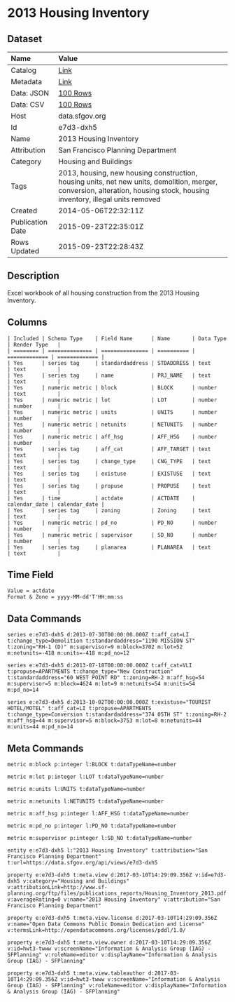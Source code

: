# 2013 Housing Inventory

## Dataset

| Name | Value |
| :--- | :---- |
| Catalog | [Link](https://catalog.data.gov/dataset/2013-housing-inventory-b6675) |
| Metadata | [Link](https://data.sfgov.org/api/views/e7d3-dxh5) |
| Data: JSON | [100 Rows](https://data.sfgov.org/api/views/e7d3-dxh5/rows.json?max_rows=100) |
| Data: CSV | [100 Rows](https://data.sfgov.org/api/views/e7d3-dxh5/rows.csv?max_rows=100) |
| Host | data.sfgov.org |
| Id | e7d3-dxh5 |
| Name | 2013 Housing Inventory |
| Attribution | San Francisco Planning Department |
| Category | Housing and Buildings |
| Tags | 2013, housing, new housing construction, housing units, net new units, demolition, merger, conversion, alteration, housing stock, housing inventory, illegal units removed |
| Created | 2014-05-06T22:32:11Z |
| Publication Date | 2015-09-23T22:35:01Z |
| Rows Updated | 2015-09-23T22:28:43Z |

## Description

Excel workbook of all housing construction from the 2013 Housing Inventory.

## Columns

```ls
| Included | Schema Type    | Field Name      | Name       | Data Type     | Render Type   |
| ======== | ============== | =============== | ========== | ============= | ============= |
| Yes      | series tag     | standardaddress | STDADDRESS | text          | text          |
| Yes      | series tag     | name            | PRJ_NAME   | text          | text          |
| Yes      | numeric metric | block           | BLOCK      | number        | text          |
| Yes      | numeric metric | lot             | LOT        | number        | number        |
| Yes      | numeric metric | units           | UNITS      | number        | number        |
| Yes      | numeric metric | netunits        | NETUNITS   | number        | number        |
| Yes      | numeric metric | aff_hsg         | AFF_HSG    | number        | number        |
| Yes      | series tag     | aff_cat         | AFF_TARGET | text          | text          |
| Yes      | series tag     | change_type     | CNG_TYPE   | text          | text          |
| Yes      | series tag     | existuse        | EXISTUSE   | text          | text          |
| Yes      | series tag     | propuse         | PROPUSE    | text          | text          |
| Yes      | time           | actdate         | ACTDATE    | calendar_date | calendar_date |
| Yes      | series tag     | zoning          | Zoning     | text          | text          |
| Yes      | numeric metric | pd_no           | PD_NO      | number        | number        |
| Yes      | numeric metric | supervisor      | SD_NO      | number        | number        |
| Yes      | series tag     | planarea        | PLANAREA   | text          | text          |
```

## Time Field

```ls
Value = actdate
Format & Zone = yyyy-MM-dd'T'HH:mm:ss
```

## Data Commands

```ls
series e:e7d3-dxh5 d:2013-07-30T00:00:00.000Z t:aff_cat=LI t:change_type=Demolition t:standardaddress="1190 MISSION ST" t:zoning="RH-1 (D)" m:supervisor=9 m:block=3702 m:lot=52 m:netunits=-418 m:units=-418 m:pd_no=12

series e:e7d3-dxh5 d:2013-07-18T00:00:00.000Z t:aff_cat=VLI t:propuse=APARTMENTS t:change_type="New Construction" t:standardaddress="60 WEST POINT RD" t:zoning=RH-2 m:aff_hsg=54 m:supervisor=5 m:block=4624 m:lot=9 m:netunits=54 m:units=54 m:pd_no=14

series e:e7d3-dxh5 d:2013-10-02T00:00:00.000Z t:existuse="TOURIST HOTEL/MOTEL" t:aff_cat=LI t:propuse=APARTMENTS t:change_type=Conversion t:standardaddress="374 05TH ST" t:zoning=RH-2 m:aff_hsg=44 m:supervisor=5 m:block=3753 m:lot=8 m:netunits=44 m:units=44 m:pd_no=14
```

## Meta Commands

```ls
metric m:block p:integer l:BLOCK t:dataTypeName=number

metric m:lot p:integer l:LOT t:dataTypeName=number

metric m:units l:UNITS t:dataTypeName=number

metric m:netunits l:NETUNITS t:dataTypeName=number

metric m:aff_hsg p:integer l:AFF_HSG t:dataTypeName=number

metric m:pd_no p:integer l:PD_NO t:dataTypeName=number

metric m:supervisor p:integer l:SD_NO t:dataTypeName=number

entity e:e7d3-dxh5 l:"2013 Housing Inventory" t:attribution="San Francisco Planning Department" t:url=https://data.sfgov.org/api/views/e7d3-dxh5

property e:e7d3-dxh5 t:meta.view d:2017-03-10T14:29:09.356Z v:id=e7d3-dxh5 v:category="Housing and Buildings" v:attributionLink=http://www.sf-planning.org/ftp/files/publications_reports/Housing_Inventory_2013.pdf v:averageRating=0 v:name="2013 Housing Inventory" v:attribution="San Francisco Planning Department"

property e:e7d3-dxh5 t:meta.view.license d:2017-03-10T14:29:09.356Z v:name="Open Data Commons Public Domain Dedication and License" v:termsLink=http://opendatacommons.org/licenses/pddl/1.0/

property e:e7d3-dxh5 t:meta.view.owner d:2017-03-10T14:29:09.356Z v:id=hwt3-twww v:screenName="Information & Analysis Group (IAG) - SFPlanning" v:roleName=editor v:displayName="Information & Analysis Group (IAG) - SFPlanning"

property e:e7d3-dxh5 t:meta.view.tableauthor d:2017-03-10T14:29:09.356Z v:id=hwt3-twww v:screenName="Information & Analysis Group (IAG) - SFPlanning" v:roleName=editor v:displayName="Information & Analysis Group (IAG) - SFPlanning"
```